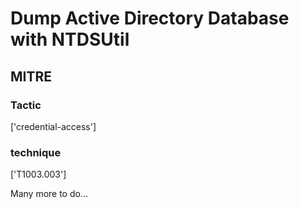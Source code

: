 # Dump Active Directory Database with NTDSUtil

## MITRE

### Tactic
['credential-access']

### technique
['T1003.003']

Many more to do...
